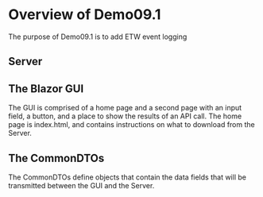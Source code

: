 # Overview of Demo09.1
The purpose of Demo09.1 is to add ETW event logging

## Server 


## The Blazor GUI
The GUI is comprised of a home page and a second page with an input field, a button, and a place to show the results of an API call. The home page is index.html, and contains instructions on what to download from the Server.

## The CommonDTOs
The CommonDTOs define objects that contain the data fields that will be transmitted between the GUI and the Server.

